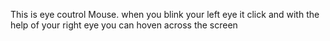 This is eye coutrol Mouse.
when you blink your left eye it click and with the help of your right eye you can hoven across the screen
